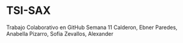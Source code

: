# TSI-SAX
Trabajo Colaborativo en GitHub Semana 11 
Calderon, Ebner
Paredes, Anabella
Pizarro, Sofia
Zevallos, Alexander
